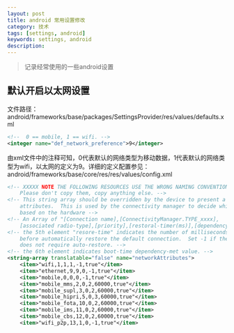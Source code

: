 ```yaml
---
layout: post
title: android 常用设置修改
category: 技术
tags: [settings, android]
keywords: settings, android
description: 
---
```


> 记录经常使用的一些android设置

## 默认开启以太网设置
文件路径：android/frameworks/base/packages/SettingsProvider/res/values/defaults.xml     
```xml
<!--  0 == mobile, 1 == wifi. -->
<integer name="def_network_preference">9</integer>
```     
由xml文件中的注释可知，0代表默认的网络类型为移动数据，1代表默认的网络类型为wifi，以太网的定义为9。详细的定义配置参见：     
android/frameworks/base/core/res/res/values/config.xml     
```xml
<!-- XXXXX NOTE THE FOLLOWING RESOURCES USE THE WRONG NAMING CONVENTION.
    Please don't copy them, copy anything else. -->
<!-- This string array should be overridden by the device to present a list of network
    attributes.  This is used by the connectivity manager to decide which networks can coexist
    based on the hardware -->
<!-- An Array of "[Connection name],[ConnectivityManager.TYPE_xxxx],
    [associated radio-type],[priority],[restoral-timer(ms)],[dependencyMet]  -->
<!-- the 5th element "resore-time" indicates the number of milliseconds to delay
    before automatically restore the default connection.  Set -1 if the connection
    does not require auto-restore. -->
<!-- the 6th element indicates boot-time dependency-met value. -->
<string-array translatable="false" name="networkAttributes">
    <item>"wifi,1,1,1,-1,true"</item>
    <item>"ethernet,9,9,0,-1,true"</item>
    <item>"mobile,0,0,0,-1,true"</item>
    <item>"mobile_mms,2,0,2,60000,true"</item>
    <item>"mobile_supl,3,0,2,60000,true"</item>
    <item>"mobile_hipri,5,0,3,60000,true"</item>
    <item>"mobile_fota,10,0,2,60000,true"</item>
    <item>"mobile_ims,11,0,2,60000,true"</item>
    <item>"mobile_cbs,12,0,2,60000,true"</item>
    <item>"wifi_p2p,13,1,0,-1,true"</item>
```
